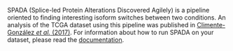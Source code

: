 SPADA (Splice-led Protein Alterations Discovered Agilely) is a pipeline oriented to finding interesting isoform switches between two conditions. An analysis of the TCGA dataset using this pipeline was published in [Climente-González *et al.* (2017)](http://www.cell.com/cell-reports/abstract/S2211-1247(17)31104-X). For information about how to run SPADA on your dataset, please read the [documentation](docs/index.md).
